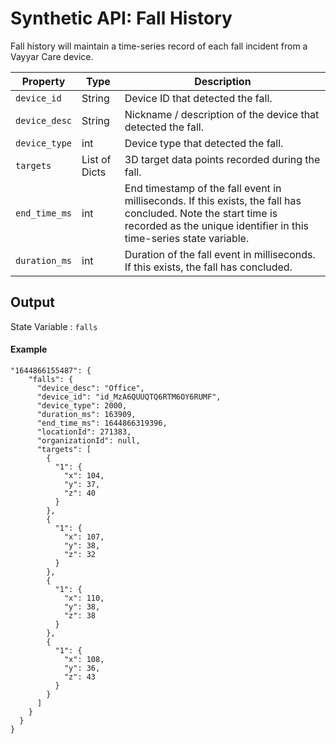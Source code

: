 # Synthetic API: Fall History

Fall history will maintain a time-series record of each fall incident from a Vayyar Care device.

| Property            | Type          | Description                                                                                                                                                                           |
|---------------------|---------------|---------------------------------------------------------------------------------------------------------------------------------------------------------------------------------------|
| `device_id`         | String        | Device ID that detected the fall.                                                                                                                                                     |
| `device_desc`       | String        | Nickname / description of the device that detected the fall.                                                                                                                          |
| `device_type`       | int           | Device type that detected the fall.                                                                                                                                                   |
| `targets`           | List of Dicts | 3D target data points recorded during the fall.                                                                                                                                       |
| `end_time_ms`       | int           | End timestamp of the fall event in milliseconds. If this exists, the fall has concluded. Note the start time is recorded as the unique identifier in this time-series state variable. |
| `duration_ms`       | int           | Duration of the fall event in milliseconds. If this exists, the fall has concluded.                                                                                                   |

## Output

State Variable : `falls`

#### Example

```
"1644866155487": {
    "falls": {
      "device_desc": "Office",
      "device_id": "id_MzA6QUUQTQ6RTM6OY6RUMF",
      "device_type": 2000,
      "duration_ms": 163909,
      "end_time_ms": 1644866319396,
      "locationId": 271383,
      "organizationId": null,
      "targets": [
        {
          "1": {
            "x": 104,
            "y": 37,
            "z": 40
          }
        },
        {
          "1": {
            "x": 107,
            "y": 38,
            "z": 32
          }
        },
        {
          "1": {
            "x": 110,
            "y": 38,
            "z": 38
          }
        },
        {
          "1": {
            "x": 108,
            "y": 36,
            "z": 43
          }
        }
      ]
    }
  }
}
```
